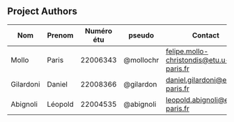 ## Project Authors

| Nom         | Prenom      | Numéro étu | pseudo   | Contact                               |
| ----------- | ----------- | ---------  | -------  |---------------------------------------|
| Mollo       | Paris       | 22006343   |@mollochr |felipe.mollo-christondis@etu.u-paris.fr|
| Gilardoni   | Daniel      | 22008366   |@gilardon |daniel.gilardoni@etu.u-paris.fr        |
| Abignoli    | Léopold     | 22004535   |@abignoli |leopold.abignoli@etu.u-paris.fr        |